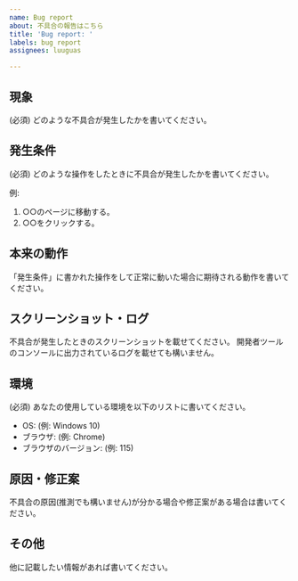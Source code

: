 ```yaml
---
name: Bug report
about: 不具合の報告はこちら
title: 'Bug report: '
labels: bug report
assignees: luuguas

---
```


## 現象
(必須) どのような不具合が発生したかを書いてください。

## 発生条件
(必須) どのような操作をしたときに不具合が発生したかを書いてください。

例:
1. ○○のページに移動する。
2. ○○をクリックする。

## 本来の動作
「発生条件」に書かれた操作をして正常に動いた場合に期待される動作を書いてください。

## スクリーンショット・ログ
不具合が発生したときのスクリーンショットを載せてください。
開発者ツールのコンソールに出力されているログを載せても構いません。

## 環境
(必須) あなたの使用している環境を以下のリストに書いてください。
- OS: (例: Windows 10)
- ブラウザ:  (例: Chrome)
- ブラウザのバージョン:  (例: 115)

## 原因・修正案
不具合の原因(推測でも構いません)が分かる場合や修正案がある場合は書いてください。

## その他
他に記載したい情報があれば書いてください。
